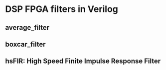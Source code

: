 # DSP FPGA filters in Verilog

## average_filter

## boxcar_filter

## hsFIR: High Speed Finite Impulse Response Filter